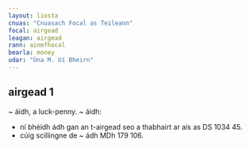 ```yaml
---
layout: liosta
cnuas: "Cnuasach Focal as Teileann"
focal: airgead
leagan: airgead
rann: ainmfhocal
bearla: money
udar: "Úna M. Uí Bheirn"
---
```


## airgead  1

~ áidh, a luck-penny. ~ áidh: 
* ní bhéidh ádh gan an t-airgead seo a thabhairt ar ais
as DS 1034 45. 
* cúig scillingne de ~ ádh MDh 179 106.
